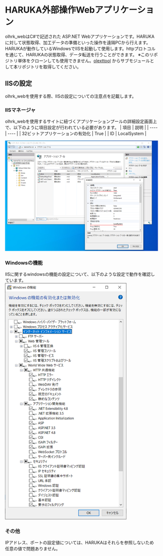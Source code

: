 # HARUKA外部操作Webアプリケーション
olhrk_webはC#で記述された ASP.NET Webアプリケーションです。HARUKAに対して状態取得、加工データの準備といった操作を遠隔PCから行えます。
HARUKAが動作しているWindowsでIISを起動して使用します。httpプロトコルを通じて、HARUKAの状態取得、データ転送を行うことができます。
※このリポジトリ単体をクローンしても使用できません。[olexttool](https://github.com/OHLASER/olexttool) からサブモジュールとして本リポジトリを取得してください。

## IISの設定
olhrk_webを使用する際、IISの設定についての注意点を記載します。

### IISマネージャ
olhrk_webを使用するサイトに紐づくアプリケーションプールの詳細設定画面上で、以下のように項目設定が行われている必要があります。
|  項目  |  説明  |
| ---- | ---- |
|  32ビットアプリケーションの有効化  | True  |
|  ID  | LocalSystem  |

![iis_settings00](docs/iis_settings00.PNG)

### Windowsの機能
IISに関するwindowsの機能の設定について、以下のような設定で動作を確認しています。
<br>
<img src="docs/iis_settings01.PNG" alt="windowsの機能" width="400px">


### その他
IPアドレス、ポートの設定値については、HARUKAはそれらを参照しないため任意の値で問題ありません。
